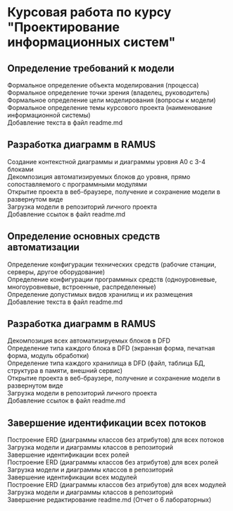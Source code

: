 # Курсовая работа по курсу "Проектирование информационных систем"
## Определение требований к модели  
 Формальное определение объекта моделирования (процесса)  
 Формальное определение точки зрения (владелец, руководитель)  
 Формальное определение цели моделирования (вопросы к модели)  
 Формальное определение темы курсового проекта (наименование информационной системы)  
 Добавление текста в файл readme.md  

## Разработка диаграмм в RAMUS  
Создание контекстной диаграммы и диаграммы уровня A0 c 3-4 блоками  
Декомпозиция автоматизируемых блоков до уровня, прямо сопоставляемого с программными модулями  
Открытие проекта в веб-браузере, получение и сохранение модели в развернутом виде  
Загрузка модели в репозиторий личного проекта  
Добавление ссылок в файл readme.md  

## Определение основных средств автоматизации  
Определение конфигурации технических средств (рабочие станции, серверы, другое оборудование)  
Определение конфигурации программных средств (одноуровневые, многоуровневые, встроенные, распределенные)  
Определение допустимых видов хранилищ и их размещения  
Добавление текста в файл readme.md  

## Разработка диаграмм в RAMUS  
Декомпозиция всех автоматизируемых блоков в DFD  
Определение типа каждого блока в DFD (экранная форма, печатная форма, модуль обработки)  
Определение типа каждого хранилища в DFD (файл, таблица БД, структура в памяти, внешний сервис)  
Открытие проекта в веб-браузере, получение и сохранение модели в развернутом виде  
Загрузка модели в репозиторий личного проекта  
Добавление ссылок в файл readme.md  

## Завершение идентификации всех потоков  
Построение ERD (диаграммы классов без атрибутов) для всех потоков  
Загрузка модели и диаграммы классов в репозиторий  
Завершение идентификации всех ролей  
Построение ERD (диаграммы классов без атрибутов) для всех ролей  
Загрузка модели и диаграммы классов в репозиторий  
Завершение идентификации всех модулей  
Построение ERD (диаграммы классов без атрибутов) для всех модулей  
Загрузка модели и диаграммы классов в репозиторий  
Завершение редактирование readme.md (Отчет о 6 лабораторных)  
